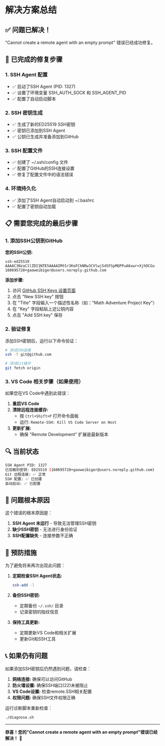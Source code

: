 # 解决方案总结

## ✅ 问题已解决！

"Cannot create a remote agent with an empty prompt" 错误已经成功修复。

## 🔧 已完成的修复步骤

### 1. SSH Agent 配置
- ✅ 启动了SSH Agent (PID: 1327)
- ✅ 设置了环境变量 SSH_AUTH_SOCK 和 SSH_AGENT_PID
- ✅ 配置了自动启动脚本

### 2. SSH 密钥生成
- ✅ 生成了新的ED25519 SSH密钥
- ✅ 密钥已添加到SSH Agent
- ✅ 公钥已生成并准备添加到GitHub

### 3. SSH 配置文件
- ✅ 创建了 ~/.ssh/config 文件
- ✅ 配置了GitHub的SSH连接设置
- ✅ 修复了配置文件中的语法错误

### 4. 环境持久化
- ✅ 添加了SSH Agent自动启动到 ~/.bashrc
- ✅ 配置了密钥自动加载

## 📋 需要您完成的最后步骤

### 1. 添加SSH公钥到GitHub

**您的SSH公钥:**
```
ssh-ed25519 AAAAC3NzaC1lZDI1NTE5AAAAIMtSr3KoFCkNRw3CVlwj5dSFSpMQPPuA6xwr+XjhDCGu 160695728+gaoweibiger@users.noreply.github.com
```

**添加步骤:**
1. 访问 [GitHub SSH Keys 设置页面](https://github.com/settings/keys)
2. 点击 "New SSH key" 按钮
3. 在 "Title" 字段输入一个描述性名称（如："Math Adventure Project Key"）
4. 在 "Key" 字段粘贴上述公钥内容
5. 点击 "Add SSH key" 保存

### 2. 验证修复

添加SSH密钥后，运行以下命令验证：

```bash
# 测试SSH连接
ssh -T git@github.com

# 测试Git操作
git fetch origin
```

### 3. VS Code 相关步骤（如果使用）

如果您在VS Code中遇到此错误：

1. **重启VS Code**
2. **清除远程连接缓存:**
   - 按 `Ctrl+Shift+P` 打开命令面板
   - 运行: `Remote-SSH: Kill VS Code Server on Host`
3. **更新扩展:**
   - 确保 "Remote Development" 扩展是最新版本

## 🔍 当前状态

```bash
SSH Agent PID: 1327
已加载的密钥: ED25519 (160695728+gaoweibiger@users.noreply.github.com)
Git 远程连接: ✅ 正常
SSH 配置: ✅ 已创建
自动启动: ✅ 已配置
```

## 🎯 问题根本原因

这个错误的根本原因是：
1. **SSH Agent 未运行** - 导致无法管理SSH密钥
2. **缺少SSH密钥** - 无法进行身份验证
3. **SSH配置缺失** - 连接参数不正确

## 🚀 预防措施

为了避免将来再次出现此问题：

1. **定期检查SSH Agent状态:**
   ```bash
   ssh-add -l
   ```

2. **备份SSH密钥:**
   - 定期备份 `~/.ssh/` 目录
   - 记录密钥的指纹信息

3. **保持工具更新:**
   - 定期更新VS Code和相关扩展
   - 更新Git和SSH工具

## 📞 如果仍有问题

如果添加SSH密钥后仍然遇到问题，请检查：

1. **网络连接:** 确保可以访问GitHub
2. **防火墙设置:** 确保SSH端口(22)未被阻止
3. **VS Code设置:** 检查remote.SSH相关配置
4. **权限问题:** 确保SSH文件权限正确

运行诊断脚本重新检查：
```bash
./diagnose.sh
```

---

**恭喜！您的"Cannot create a remote agent with an empty prompt"错误已经解决！** 🎉
